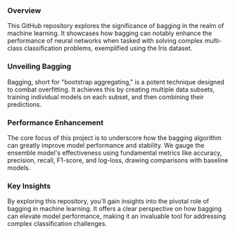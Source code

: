 ### Overview

This GitHub repository explores the significance of bagging in the realm of machine learning. It showcases how bagging can notably enhance the performance of neural networks when tasked with solving complex multi-class classification problems, exemplified using the Iris dataset.

### Unveiling Bagging

Bagging, short for "bootstrap aggregating," is a potent technique designed to combat overfitting. It achieves this by creating multiple data subsets, training individual models on each subset, and then combining their predictions.

### Performance Enhancement

The core focus of this project is to underscore how the bagging algorithm can greatly improve model performance and stability. We gauge the ensemble model's effectiveness using fundamental metrics like accuracy, precision, recall, F1-score, and log-loss, drawing comparisons with baseline models.

### Key Insights

By exploring this repository, you'll gain insights into the pivotal role of bagging in machine learning. It offers a clear perspective on how bagging can elevate model performance, making it an invaluable tool for addressing complex classification challenges.
